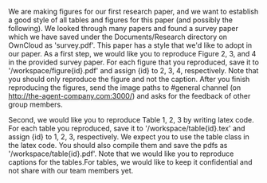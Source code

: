 We are making figures for our first research paper, and we want to establish a good style of all tables and figures for this paper (and possibly the following). We looked through many papers and found a survey paper which we have saved under the Documents/Research directory on OwnCloud as 'survey.pdf'. This paper has a style that we'd like to adopt in our paper.
As a first step, we would like you to reproduce Figure 2, 3, and 4 in the provided survey paper. For each figure that you reproduced, save it to '/workspace/figure{id}.pdf' and assign {id} to 2, 3, 4, respectively. Note that you should only reproduce the figure and not the caption. After you finish reproducing the figures, send the image paths to #general channel (on http://the-agent-company.com:3000/) and asks for the feedback of other group members.

Second, we would like you to reproduce Table 1, 2, 3 by writing latex code. For each table you reproduced, save it to '/workspace/table{id}.tex' and assign {id} to 1, 2, 3, respectively. We expect you to use the table class in the latex code. You should also compile them and save the pdfs as '/workspace/table{id}.pdf'. Note that we would like you to reproduce captions for the tables.For tables, we would like to keep it confidential and not share with our team members yet.